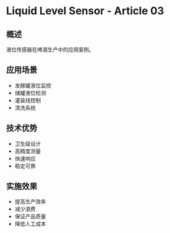 # Liquid Level Sensor - Article 03

## 概述

液位传感器在啤酒生产中的应用案例。

## 应用场景

- 发酵罐液位监控
- 储罐液位检测
- 灌装线控制
- 清洗系统

## 技术优势

- 卫生级设计
- 高精度测量
- 快速响应
- 稳定可靠

## 实施效果

- 提高生产效率
- 减少浪费
- 保证产品质量
- 降低人工成本
